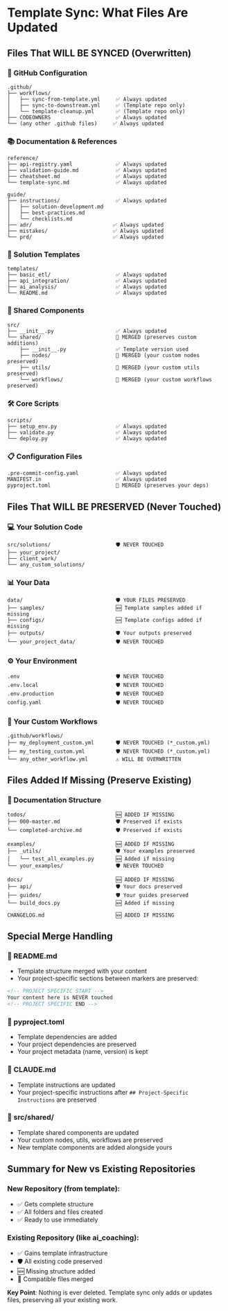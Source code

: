 # Template Sync: What Files Are Updated

## Files That WILL BE SYNCED (Overwritten)

### 🔧 GitHub Configuration
```
.github/
├── workflows/
│   ├── sync-from-template.yml     ✅ Always updated
│   ├── sync-to-downstream.yml     ✅ (Template repo only)
│   └── template-cleanup.yml       ✅ (Template repo only)
├── CODEOWNERS                     ✅ Always updated
└── (any other .github files)     ✅ Always updated
```

### 📚 Documentation & References
```
reference/
├── api-registry.yaml              ✅ Always updated
├── validation-guide.md            ✅ Always updated
├── cheatsheet.md                  ✅ Always updated
└── template-sync.md               ✅ Always updated

guide/
├── instructions/                  ✅ Always updated
│   ├── solution-development.md
│   ├── best-practices.md
│   └── checklists.md
├── adr/                          ✅ Always updated
├── mistakes/                     ✅ Always updated
└── prd/                          ✅ Always updated
```

### 🎯 Solution Templates
```
templates/
├── basic_etl/                     ✅ Always updated
├── api_integration/               ✅ Always updated
├── ai_analysis/                   ✅ Always updated
└── README.md                      ✅ Always updated
```

### 🔗 Shared Components
```
src/
├── __init__.py                    ✅ Always updated
└── shared/                        🔄 MERGED (preserves custom additions)
    ├── __init__.py                ✅ Template version used
    ├── nodes/                     🔄 MERGED (your custom nodes preserved)
    ├── utils/                     🔄 MERGED (your custom utils preserved)
    └── workflows/                 🔄 MERGED (your custom workflows preserved)
```

### 🛠️ Core Scripts
```
scripts/
├── setup_env.py                   ✅ Always updated
├── validate.py                    ✅ Always updated
└── deploy.py                      ✅ Always updated
```

### 📋 Configuration Files
```
.pre-commit-config.yaml            ✅ Always updated
MANIFEST.in                        ✅ Always updated
pyproject.toml                     🔄 MERGED (preserves your deps)
```

## Files That WILL BE PRESERVED (Never Touched)

### 💻 Your Solution Code
```
src/solutions/                     🛡️ NEVER TOUCHED
├── your_project/
├── client_work/
└── any_custom_solutions/
```

### 📊 Your Data
```
data/                              🛡️ YOUR FILES PRESERVED
├── samples/                       🆕 Template samples added if missing
├── configs/                       🆕 Template configs added if missing  
├── outputs/                       🛡️ Your outputs preserved
└── your_project_data/             🛡️ NEVER TOUCHED
```

### ⚙️ Your Environment
```
.env                               🛡️ NEVER TOUCHED
.env.local                         🛡️ NEVER TOUCHED
.env.production                    🛡️ NEVER TOUCHED
config.yaml                        🛡️ NEVER TOUCHED
```

### 🔧 Your Custom Workflows
```
.github/workflows/
├── my_deployment_custom.yml       🛡️ NEVER TOUCHED (*_custom.yml)
├── my_testing_custom.yml          🛡️ NEVER TOUCHED (*_custom.yml)
└── any_other_workflow.yml         ⚠️ WILL BE OVERWRITTEN
```

## Files Added If Missing (Preserve Existing)

### 📝 Documentation Structure
```
todos/                             🆕 ADDED IF MISSING
├── 000-master.md                  🛡️ Preserved if exists
└── completed-archive.md           🛡️ Preserved if exists

examples/                          🆕 ADDED IF MISSING  
├── _utils/                        🛡️ Your examples preserved
│   └── test_all_examples.py       🆕 Added if missing
└── your_examples/                 🛡️ NEVER TOUCHED

docs/                              🆕 ADDED IF MISSING
├── api/                           🛡️ Your docs preserved
├── guides/                        🛡️ Your guides preserved
└── build_docs.py                  🆕 Added if missing

CHANGELOG.md                       🆕 ADDED IF MISSING
```

## Special Merge Handling

### 🔄 README.md
- Template structure merged with your content
- Your project-specific sections between markers are preserved:
```markdown
<!-- PROJECT SPECIFIC START -->
Your content here is NEVER touched
<!-- PROJECT SPECIFIC END -->
```

### 🔄 pyproject.toml
- Template dependencies are added
- Your project dependencies are preserved
- Your project metadata (name, version) is kept

### 🔄 CLAUDE.md
- Template instructions are updated
- Your project-specific instructions after `## Project-Specific Instructions` are preserved

### 🔄 src/shared/
- Template shared components are updated
- Your custom nodes, utils, workflows are preserved
- New template components are added alongside yours

## Summary for New vs Existing Repositories

### New Repository (from template):
- ✅ Gets complete structure
- ✅ All folders and files created
- ✅ Ready to use immediately

### Existing Repository (like ai_coaching):
- ✅ Gains template infrastructure
- 🛡️ All existing code preserved
- 🆕 Missing structure added
- 🔄 Compatible files merged

**Key Point**: Nothing is ever deleted. Template sync only adds or updates files, preserving all your existing work.